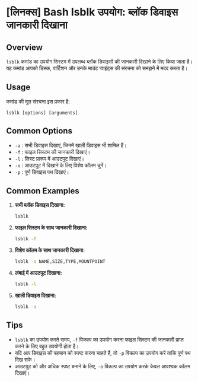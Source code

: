 # [लिनक्स] Bash lsblk उपयोग: ब्लॉक डिवाइस जानकारी दिखाना

## Overview
`lsblk` कमांड का उपयोग सिस्टम में उपलब्ध ब्लॉक डिवाइसों की जानकारी दिखाने के लिए किया जाता है। यह कमांड आपको डिस्क, पार्टिशन और उनके माउंट प्वाइंट्स की संरचना को समझने में मदद करता है।

## Usage
कमांड की मूल संरचना इस प्रकार है:
```
lsblk [options] [arguments]
```

## Common Options
- `-a` : सभी डिवाइस दिखाएं, जिनमें खाली डिवाइस भी शामिल हैं।
- `-f` : फाइल सिस्टम की जानकारी दिखाएं।
- `-l` : लिस्ट प्रारूप में आउटपुट दिखाएं।
- `-o` : आउटपुट में दिखाने के लिए विशेष कॉलम चुनें।
- `-p` : पूर्ण डिवाइस पथ दिखाएं।

## Common Examples
1. **सभी ब्लॉक डिवाइस दिखाना:**
   ```bash
   lsblk
   ```

2. **फाइल सिस्टम के साथ जानकारी दिखाना:**
   ```bash
   lsblk -f
   ```

3. **विशेष कॉलम के साथ जानकारी दिखाना:**
   ```bash
   lsblk -o NAME,SIZE,TYPE,MOUNTPOINT
   ```

4. **लंबाई में आउटपुट दिखाना:**
   ```bash
   lsblk -l
   ```

5. **खाली डिवाइस दिखाना:**
   ```bash
   lsblk -a
   ```

## Tips
- `lsblk` का उपयोग करते समय, `-f` विकल्प का उपयोग करना फाइल सिस्टम की जानकारी प्राप्त करने के लिए बहुत उपयोगी होता है।
- यदि आप डिवाइस की पहचान को स्पष्ट करना चाहते हैं, तो `-p` विकल्प का उपयोग करें ताकि पूर्ण पथ दिख सके।
- आउटपुट को और अधिक स्पष्ट बनाने के लिए, `-o` विकल्प का उपयोग करके केवल आवश्यक कॉलम दिखाएं।